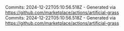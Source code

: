 Commits: 2024-12-22T05:10:56.518Z - Generated via https://github.com/marketplace/actions/artificial-grass
<br>
Commits: 2024-12-22T05:10:56.518Z - Generated via https://github.com/marketplace/actions/artificial-grass
<br>
